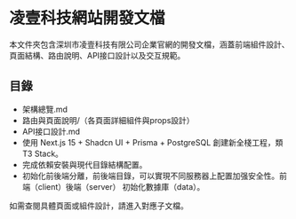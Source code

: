 # 凌壹科技網站開發文檔

本文件夾包含深圳市凌壹科技有限公司企業官網的開發文檔，涵蓋前端組件設計、頁面結構、路由說明、API接口設計以及交互規範。

## 目錄
- 架構總覽.md
- 路由與頁面說明/（各頁面詳細組件與props設計）
- API接口設計.md
- 使用 Next.js 15 + Shadcn UI + Prisma + PostgreSQL 創建新全棧工程，類 T3 Stack。
- 完成依賴安裝與現代目錄結構配置。
- 初始化前後端分離，前後端目錄，可以實現不同服務器上配置加强安全性。前端（client）後端（server） 初始化數據庫（data）。

如需查閱具體頁面或組件設計，請進入對應子文檔。
